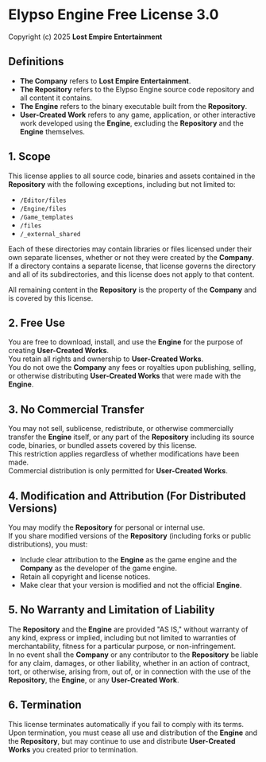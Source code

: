 # Elypso Engine Free License 3.0

Copyright (c) 2025 **Lost Empire Entertainment**  

## Definitions
- **The Company** refers to **Lost Empire Entertainment**.  
- **The Repository** refers to the Elypso Engine source code repository and all content it contains.  
- **The Engine** refers to the binary executable built from the **Repository**.  
- **User-Created Work** refers to any game, application, or other interactive work developed using the **Engine**, excluding the **Repository** and the **Engine** themselves.  

## 1. Scope

This license applies to all source code, binaries and assets contained in the **Repository** with the following exceptions, including but not limited to:
  
- `/Editor/files`  
- `/Engine/files`  
- `/Game_templates`  
- `/files`  
- `/_external_shared`  

Each of these directories may contain libraries or files licensed under their own separate licenses, whether or not they were created by the **Company**. If a directory contains a separate license, that license governs the directory and all of its subdirectories, and this license does not apply to that content.  

All remaining content in the **Repository** is the property of the **Company** and is covered by this license.

## 2. Free Use

You are free to download, install, and use the **Engine** for the purpose of creating **User-Created Works**.  
You retain all rights and ownership to **User-Created Works**.  
You do not owe the **Company** any fees or royalties upon publishing, selling, or otherwise distributing **User-Created Works** that were made with the **Engine**.

## 3. No Commercial Transfer

You may not sell, sublicense, redistribute, or otherwise commercially transfer the **Engine** itself, or any part of the **Repository** including its source code, binaries, or bundled assets covered by this license.  
This restriction applies regardless of whether modifications have been made.  
Commercial distribution is only permitted for **User-Created Works**.

## 4. Modification and Attribution (For Distributed Versions)

You may modify the **Repository** for personal or internal use.  
If you share modified versions of the **Repository** (including forks or public distributions), you must:  
- Include clear attribution to the **Engine** as the game engine and the **Company** as the developer of the game engine.  
- Retain all copyright and license notices.  
- Make clear that your version is modified and not the official **Engine**.

## 5. No Warranty and Limitation of Liability

The **Repository** and the **Engine** are provided "AS IS," without warranty of any kind, express or implied, including but not limited to warranties of merchantability, fitness for a particular purpose, or non-infringement.  
In no event shall the **Company** or any contributor to the **Repository** be liable for any claim, damages, or other liability, whether in an action of contract, tort, or otherwise, arising from, out of, or in connection with the use of the **Repository**, the **Engine**, or any **User-Created Work**.

## 6. Termination

This license terminates automatically if you fail to comply with its terms.  
Upon termination, you must cease all use and distribution of the **Engine** and the **Repository**, but may continue to use and distribute **User-Created Works** you created prior to termination.
